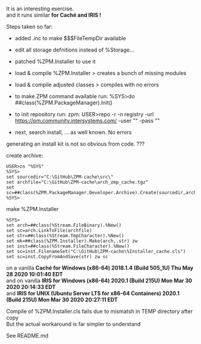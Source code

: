 It is an interesting exercise.  
and it runs similar __for Caché and IRIS !__   

Steps taken so far:  
- added .inc to make $$$FileTempDir available 
- edit all storage defnitions instead of %Storage...
- patched %ZPM.Installer to use it  
- load & compile %ZPM.Installer > creates a bunch of missing modules  
- load & compile adjusted classes > compiles with no errors   
    
- to make ZPM command available run: %SYS>do ##class(%ZPM.PackageManager).Init()  
- to init repository run: zpm: USER>repo -r -n registry -url https://pm.community.intersystems.com/ -user "" -pass ""   
- next, search install, ... as well known. No errors  

generating an install kit is not so obvious from code.  ???   

create archive: 
~~~
USER>zn "%SYS"
%SYS>
set sourcedir="C:\GitHub\ZPM-cache\src\"
set archfile="C:\GitHub\ZPM-cache\arch_zmp_cache.tgz"
set sc=##class(%ZPM.PackageManager.Developer.Archive).Create(sourcedir,archfile,.output)
%SYS>
~~~
make %ZPM.Installer
~~~
%SYS>
set arch=##class(%Stream.FileBinary).%New()
set sc=arch.LinkToFile(archfile)
set str=##class(%Stream.TmpCharacter).%New()
set mk=##class(%ZPM.Installer).Make(arch,.str) zw
set inst=##class(%Stream.FileCharacter).%New()
set sc=inst.FilenameSet("C:\GitHub\ZPM-cache\%Installer_cache.cls")   
set sc=inst.CopyFromAndSave(str) zw sc
~~~

on a vanilla __Caché for Windows (x86-64) 2018.1.4 (Build 505_1U) Thu May 28 2020 10:01:40 EDT__     
and on vanilla __IRIS for Windows (x86-64) 2020.1 (Build 215U) Mon Mar 30 2020 20:14:33 EDT__  
and __IRIS for UNIX (Ubuntu Server LTS for x86-64 Containers) 2020.1 (Build 215U) Mon Mar 30 2020 20:27:11 EDT__  

Compile of %ZPM.Installer.cls fails due to mismatsh in TEMP directory after copy   
But the actual workaround is far simpler to understand 

See README.md
